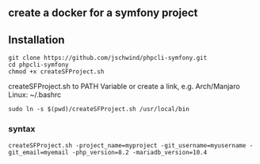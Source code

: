 ## create a docker for a symfony project

## Installation
```shell
git clone https://github.com/jschwind/phpcli-symfony.git
cd phpcli-symfony
chmod +x createSFProject.sh
```
createSFProject.sh to PATH Variable or create a link, e.g. Arch/Manjaro Linux: ~/.bashrc
```shell
sudo ln -s $(pwd)/createSFProject.sh /usr/local/bin
```

### syntax
`createSFProject.sh -project_name=myproject -git_username=myusername -git_email=myemail -php_version=8.2 -mariadb_version=10.4` 

